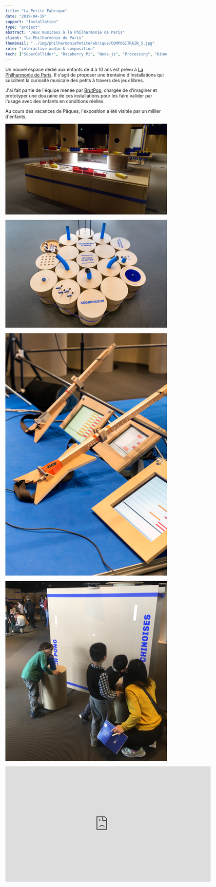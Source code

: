 ```yaml
---
title: "La Petite Fabrique"
date: "2019-04-19"
support: "Installation"
type: "project" 
abstract: "Jeux musicaux à la Philharmonie de Paris"
client: "La Philharmonie de Paris"
thumbnail: "../img/philharmoniePetiteFabrique/COMPOSITRAIN_5.jpg"
role: "interactive audio & composition"
tech: ["SuperCollider", "Raspberry Pi", "Node.js", "Processing", "Kinnect SDK"]
---
```


Un nouvel espace dédié aux enfants de 4 à 10 ans est prévu à [La Philharmonie de Paris](https://philharmoniedeparis.fr/fr). Il s'agit de proposer une trentaine d'installations qui suscitent la curiosité musicale des petits à travers des jeux libres. 

J'ai fait partie de l'équipe menée par [BrutPop](http://brutpop.blogspot.com/), chargée de d'imaginer et prototyper une douzaine de ces installations pour les faire valider par l'usage avec des enfants en conditions réelles. 

Au cours des vacances de Pâques, l'exposition a été visitée par un millier d'enfants.

![Compositrain](../img/philharmoniePetiteFabrique/train_1.jpg)

![Studio Electro](../img/philharmoniePetiteFabrique/STUDIO_ELECTRO_0.png)

![Club Rock](../img/philharmoniePetiteFabrique/CLUB_DE_ROCK_2.png)

![Pitch Pong](../img/philharmoniePetiteFabrique/pitchPong.png)


<div class="iframe-container">

<iframe width="640" height="360" src="https://www.youtube.com/embed/8XAhJXAWRmU" frameborder="0" allow="autoplay; encrypted-media; gyroscope; picture-in-picture" allowfullscreen></iframe>

</div>
